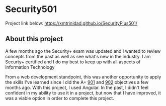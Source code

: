 # Security501

Project link below:
https://xmtrinidad.github.io/SecurityPlus501/

## About this project

A few months ago the Security+ exam was updated and I wanted to review concepts from the past as well as see what's new in the industry.  I am Securty+ certified and I do my best to keep up with all aspects of Information Technology

From a web development standpoint, this was another opportunity to apply the skills I've learned since I did the A+ [901](https://codepen.io/xmtrinidad/full/QMpKpQ/) and [902](https://xmtrinidad.github.io/aplus902/) objectives a few months ago.  With this project, I used Angular.  In the past, I didn't feel confident in my ability to use it in a project, but now that I have improved, it was a viable option in order to complete this project.


